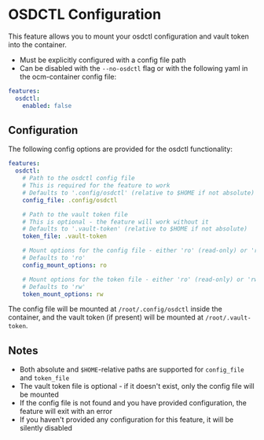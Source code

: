 # OSDCTL Configuration

This feature allows you to mount your osdctl configuration and vault token into the container.

* Must be explicitly configured with a config file path
* Can be disabled with the `--no-osdctl` flag or with the following yaml in the ocm-container config file:

```yaml
features:
  osdctl:
    enabled: false
```

## Configuration

The following config options are provided for the osdctl functionality:

```yaml
features:
  osdctl:
    # Path to the osdctl config file
    # This is required for the feature to work
    # Defaults to '.config/osdctl' (relative to $HOME if not absolute)
    config_file: .config/osdctl

    # Path to the vault token file
    # This is optional - the feature will work without it
    # Defaults to '.vault-token' (relative to $HOME if not absolute)
    token_file: .vault-token

    # Mount options for the config file - either 'ro' (read-only) or 'rw' (read-write)
    # Defaults to 'ro'
    config_mount_options: ro

    # Mount options for the token file - either 'ro' (read-only) or 'rw' (read-write)
    # Defaults to 'rw'
    token_mount_options: rw
```

The config file will be mounted at `/root/.config/osdctl` inside the container, and the vault token (if present) will be mounted at `/root/.vault-token`.

## Notes

* Both absolute and `$HOME`-relative paths are supported for `config_file` and `token_file`
* The vault token file is optional - if it doesn't exist, only the config file will be mounted
* If the config file is not found and you have provided configuration, the feature will exit with an error
* If you haven't provided any configuration for this feature, it will be silently disabled
